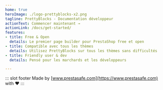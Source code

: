```yaml
---
home: true
heroImage: ./logo-prettyblocks-x2.png
tagline: PrettyBlocks - Documentation développeur
actionText: Commencer maintenant →
actionLink: /docs/get-started/
features:
- title: Free & Open
  details: Le premier page builder pour PrestaShop free et open
- title: Compatible avec tous les thèmes
  details: Utilisez PrettyBlocks sur tous les thèmes sans difficultés
- title: Friendly user & dev
  details: Pensé pour les marchards et les développeurs

---
```


::: slot footer
Made by [www.prestasafe.com](https://www.prestasafe.com) with ❤️
:::
